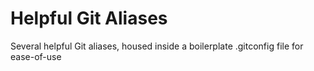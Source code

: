 # Helpful Git Aliases
Several helpful Git aliases, housed inside a boilerplate .gitconfig file for ease-of-use
